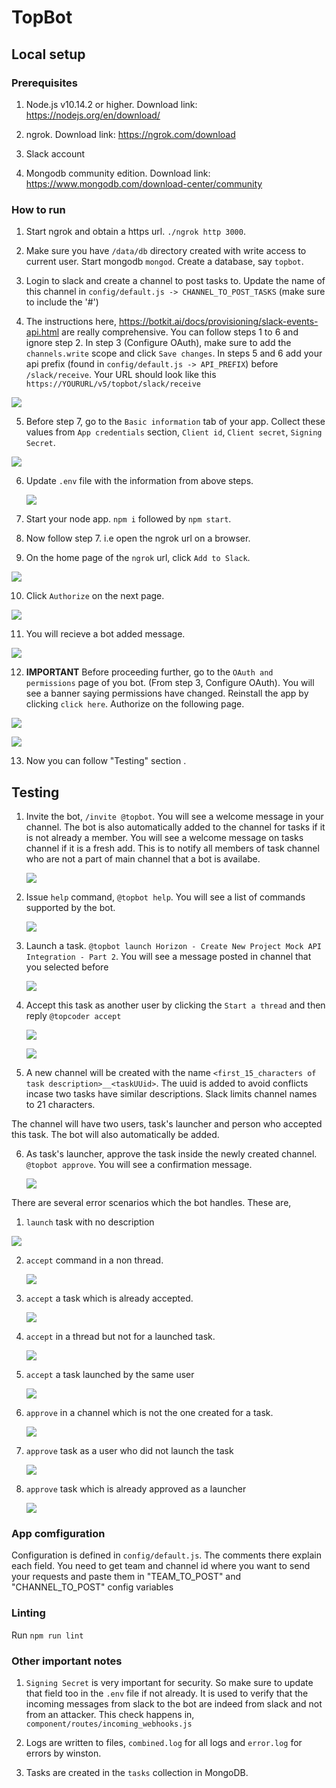 # TopBot
## Local setup

### Prerequisites

1. Node.js v10.14.2 or higher. Download link: https://nodejs.org/en/download/

2. ngrok. Download link: https://ngrok.com/download

3. Slack account

4. Mongodb community edition. Download link: https://www.mongodb.com/download-center/community

### How to run

1. Start ngrok and obtain a https url. `./ngrok http 3000`.

2. Make sure you have `/data/db` directory created with write access to current user. Start mongodb `mongod`. Create a database, say `topbot`.

3. Login to slack and create a channel to post tasks to. Update the name of this channel in `config/default.js -> CHANNEL_TO_POST_TASKS` (make sure to include the '#')

4. The instructions here, https://botkit.ai/docs/provisioning/slack-events-api.html are really comprehensive. You can follow steps 1 to 6 and ignore step 2. 
In step 3 (Configure OAuth), make sure to add the `channels.write` scope and click `Save changes`.
In steps 5 and 6 add your api prefix (found in `config/default.js -> API_PREFIX`) before `/slack/receive`. Your URL should look like this
``https://YOURURL/v5/topbot/slack/receive`` 

  ![](docs/images/add_scope.png)

5. Before step 7, go to the `Basic information` tab of your app. Collect these values from `App credentials` section, `Client id`, `Client secret`, `Signing Secret`.

  ![](docs/images/app_credentials.png)

6. Update `.env` file with the information from above steps.

   ![](docs/images/env.png) 

7. Start your node app. `npm i` followed by `npm start`.

8. Now follow step 7. i.e open the ngrok url on a browser.

9.  On the home page of the `ngrok` url, click `Add to Slack`.

  ![](docs/images/add_to_slack.png)

10. Click `Authorize` on the next page.

  ![](docs/images/authorize.png)

11. You will recieve a bot added message.

  ![](docs/images/bot_added.png)

12. **IMPORTANT** Before proceeding further, go to the `OAuth and permissions` page of you bot. (From step 3, Configure OAuth). You will see a banner saying permissions have changed. Reinstall the app by clicking `click here`. Authorize on the following page.

  ![](docs/images/reinstall_bot.png)

  ![](docs/images/authorize_again.png)

13. Now you can follow "Testing" section .

## Testing

1. Invite the bot, `/invite @topbot`. You will see a welcome message in your channel. The bot is also automatically added to the channel for tasks if it is not already a member.
You will see a welcome message on tasks channel if it is a fresh add. This is to notify all members of task channel who are not a part of main channel that a bot is availabe.
   
   ![](docs/images/invite_topbot.png) 

2. Issue `help` command, `@topbot help`. You will see a list of commands supported by the bot.
   
   ![](docs/images/help_command.png) 

3. Launch a task. `@topbot launch Horizon - Create New Project Mock API Integration - Part 2`. You will see a message posted in channel that you selected before
   
   ![](docs/images/launch_task.png) 

4. Accept this task as another user by clicking the `Start a thread` and then reply `@topcoder accept`
   
   ![](docs/images/start_a_thread.png)
   
   ![](docs/images/accept_task.png) 

5.  A new channel will be created with the name `<first_15_characters of task description>__<taskUUid>`. The uuid is added to avoid conflicts incase two tasks have similar descriptions. Slack limits channel names to 21 characters.
  
  The channel will have two users, task's launcher and person who accepted this task. The bot will also automatically be added.

6. As task's launcher, approve the task inside the newly created channel. `@topbot approve`. You will see a confirmation message.
 
    ![](docs/images/approve_task.png)  

There are several error scenarios which the bot handles. These are,


1. `launch` task with no description

  ![](docs/images/launch_no_description.png)

2. `accept` command in a non thread.
 
   ![](docs/images/accept_non_thread.png) 

3. `accept` a task which is already accepted.
 
   ![](docs/images/second_accept.png) 

4. `accept` in a thread but not for a launched task.
    
    ![](docs/images/accept_non_task.png)

5. `accept` a task launched by the same user

    ![](docs/images/accept_own_task.png)

6. `approve` in a channel which is not the one created for a task.

    ![](docs/images/approve_non_channel.png)

7. `approve` task as a user who did not launch the task

    ![](docs/images/approve_non_launcher.png)

8. `approve` task which is already approved as a launcher

    ![](docs/images/second_approve.png)
    
### App comfiguration

Configuration is defined in `config/default.js`. The comments there explain each field.
You need to get team and channel id where you want to send your requests and paste them in "TEAM_TO_POST" and "CHANNEL_TO_POST" config variables

### Linting

Run `npm run lint`

### Other important notes

1. `Signing Secret` is very important for security. So make sure to update that field too in the `.env` file if not already. It is used to verify that the incoming messages from slack to the bot are indeed from slack and not from an attacker. This check happens in, `component/routes/incoming_webhooks.js`

2. Logs are written to files, `combined.log` for all logs and `error.log` for errors by winston.

3. Tasks are created in the `tasks` collection in MongoDB.
